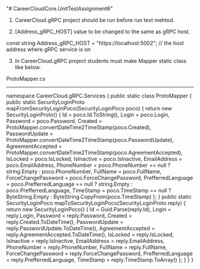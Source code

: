 "# CareerCloudCore.UnitTestAssignment6" 

1. CareerCloud.gRPC project should be run before run test mehtod. 

2. [Address_gRPC_HOST] value to be changed to the same as gRPC host.

const string Address_gRPC_HOST = "https://localhost:5002"; // the host address where gRPC service is on

3. In CareerCloud.gRPC project students must make Mapper static class like below.

ProtoMapper.cs 
************************

namespace CareerCloud.gRPC.Services
{
    public static class ProtoMapper
    {
        public static SecurityLoginProto mapFromSecurityLoginPoco(SecurityLoginPoco poco)
        {
            return new SecurityLoginProto()
            {
                Id = poco.Id.ToString(),
                Login = poco.Login,
                Password = poco.Password,
                Created = ProtoMapper.convertDateTime2TimeStamp(poco.Created),
                PasswordUpdate = ProtoMapper.convertDateTime2TimeStamp(poco.PasswordUpdate),
                AgreementAccepted = ProtoMapper.convertDateTime2TimeStamp(poco.AgreementAccepted),
                IsLocked = poco.IsLocked,
                IsInactive = poco.IsInactive,
                EmailAddress = poco.EmailAddress,
                PhoneNumber = poco.PhoneNumber == null ? string.Empty : poco.PhoneNumber,
                FullName = poco.FullName,
                ForceChangePassword = poco.ForceChangePassword,
                PrefferredLanguage = poco.PrefferredLanguage == null ? string.Empty : poco.PrefferredLanguage,
                TimeStamp = poco.TimeStamp == null ? ByteString.Empty : ByteString.CopyFrom(poco.TimeStamp)
            };
        }
        public static SecurityLoginPoco mapToSecurityLoginPoco(SecurityLoginProto reply)
        {
            return new SecurityLoginPoco()
            {
                Id = Guid.Parse(reply.Id),
                Login = reply.Login,
                Password = reply.Password,
                Created = reply.Created.ToDateTime(),
                PasswordUpdate = reply.PasswordUpdate.ToDateTime(),
                AgreementAccepted = reply.AgreementAccepted.ToDateTime(),
                IsLocked = reply.IsLocked,
                IsInactive = reply.IsInactive,
                EmailAddress = reply.EmailAddress,
                PhoneNumber = reply.PhoneNumber,
                FullName = reply.FullName,
                ForceChangePassword = reply.ForceChangePassword,
                PrefferredLanguage = reply.PrefferredLanguage,
                TimeStamp = reply.TimeStamp.ToArray()
            };
        }
    }
}